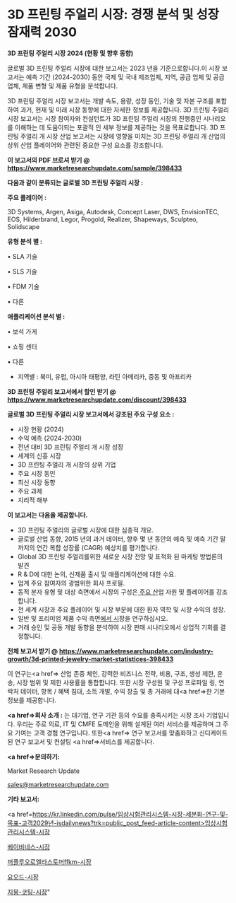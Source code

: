 # 3D 프린팅 주얼리 시장: 경쟁 분석 및 성장 잠재력 2030

<strong>3D 프린팅 주얼리 시장 2024 (현황 및 향후 동향)</strong>

글로벌 3D 프린팅 주얼리 시장에 대한 보고서는 2023 년을 기준으로합니다.이 시장 보고서는 예측 기간 (2024-2030) 동안 국제 및 국내 제조업체, 지역, 공급 업체 및 공급 업체, 제품 변형 및 제품 유형을 분석합니다.

3D 프린팅 주얼리 시장 보고서는 개발 속도, 용량, 성장 동인, 기술 및 자본 구조를 포함하여 과거, 현재 및 미래 시장 동향에 대한 자세한 정보를 제공합니다. 3D 프린팅 주얼리 시장 보고서는 시장 참여자와 컨설턴트가 3D 프린팅 주얼리 시장의 진행중인 시나리오를 이해하는 데 도움이되는 포괄적 인 세부 정보를 제공하는 것을 목표로합니다. 3D 프린팅 주얼리 개 시장 산업 보고서는 시장에 영향을 미치는 3D 프린팅 주얼리 개 산업의 상위 산업 플레이어와 관련된 중요한 구성 요소를 강조합니다.



<strong>이 보고서의 PDF 브로셔 받기 @ <a href=https://www.marketresearchupdate.com/sample/398433>https://www.marketresearchupdate.com/sample/398433</a></strong>



<strong>다음과 같이 분류되는 글로벌 3D 프린팅 주얼리 시장 :</strong>



<strong>주요 플레이어 :</strong>

3D Systems, Argen, Asiga, Autodesk, Concept Laser, DWS, EnvisionTEC, EOS, Hilderbrand, Legor, Progold, Realizer, Shapeways, Sculpteo, Solidscape



<strong>유형 분석 별 :</strong>

• SLA 기술

• SLS 기술

• FDM 기술

• 다른



<strong>애플리케이션 분석 별 :</strong>

• 보석 가게

• 쇼핑 센터

• 다른

<ul>
  <li>지역별 : 북미, 유럽, 아시아 태평양, 라틴 아메리카, 중동 및 아프리카</li>
</ul>


<strong>3D 프린팅 주얼리 보고서에서 할인 받기 @ <a href=https://www.marketresearchupdate.com/discount/398433>https://www.marketresearchupdate.com/discount/398433</a></strong>



<strong>글로벌 3D 프린팅 주얼리 시장 보고서에서 강조된 주요 구성 요소 :</strong>
<ul>
  <li>시장 현황 (2024)</li>
  <li>수익 예측 (2024-2030)</li>
  <li>전년 대비 3D 프린팅 주얼리 개 시장 성장</li>
  <li>세계의 신흥 시장</li>
  <li>3D 프린팅 주얼리 개 시장의 상위 기업</li>
  <li>주요 시장 동인</li>
  <li>최신 시장 동향</li>
  <li>주요 과제</li>
  <li>지리적 해부</li>
</ul>


<strong>이 보고서는 다음을 제공합니다.</strong>
<ul>
  <li>3D 프린팅 주얼리의 글로벌 시장에 대한 심층적 개요.</li>
  <li>글로벌 산업 동향, 2015 년의 과거 데이터, 향후 몇 년 동안의 예측 및 예측 기간 말까지의 연간 복합 성장률 (CAGR) 예상치를 평가합니다.</li>
  <li>Global 3D 프린팅 주얼리를위한 새로운 시장 전망 및 표적화 된 마케팅 방법론의 발견</li>
  <li>R &amp; D에 대한 논의, 신제품 출시 및 애플리케이션에 대한 수요.</li>
  <li>업계 주요 참여자의 광범위한 회사 프로필.</li>
  <li>동적 분자 유형 및 대상 측면에서 시장의 구성은<a href=> 주요 산</a>업 자원 및 플레이어를 강조합니다.</li>
  <li>전 세계 시장과 주요 플레이어 및 시장 부문에 대한 환자 역학 및 시장 수익의 성장.</li>
  <li>일반 및 프리미엄 제품 수익 측면<a href=>에서 시</a>장을 연구하십시오.</li>
  <li>거래 승인 및 공동 개발 동향을 분석하여 시장 판매 시나리오에서 상업적 기회를 결정합니다.</li>
</ul>



<strong>전체 보고서 받기 @ <a href=https://www.marketresearchupdate.com/industry-growth/3d-printed-jewelry-market-statistices-398433>https://www.marketresearchupdate.com/industry-growth/3d-printed-jewelry-market-statistices-398433</a></strong>

이 연구는<a href=> 산업 존중</a> 체인, 강력한 비즈니스 전략, 비용, 구조, 생성 제한, 운송, 시장 범위 및 제한 사용률을 통합합니다. 또한 시장 구성원 및 구성 프로파일 링, 연락처 데이터, 항목 / 혜택 침대, 소득 개발, 수익 창출 및 총 거래에 대<a href=>한 기본 </a>정보를 제공합니다.



<strong><a href=>회사 소</a>개 :</strong>
는 대기업, 연구 기관 등의 수요를 충족시키는 시장 조사 기업입니다. 우리는 주로 의료, IT 및 CMFE 도메인을 위해 설계된 여러 서비스를 제공하며 그 주요 기여는 고객 경험 연구입니다. 또한<a href=> 연구 보</a>고서를 맞춤화하고 신디케이트 된 연구 보고서 및 컨설팅 <a href=>서비스</a>를 제공합니다.



<strong><a href=>문의하기:</a></strong>

Market Research Update

sales@marketresearchupdate.com



<strong>기타 보고서:</strong>

<a href=https://kr.linkedin.com/pulse/임상시험관리시스템-시장-세분화-연구-및-목표-고객2029년-isdailynews?trk=public_post_feed-article-content>임상시험관리시스템-시장</a>

<a href=https://www.linkedin.com/pulse/베이비네스-시장-세분화-연구-및-목표-고객2029년-trend-tracking-tips-360-analysis/>베이비네스-시장</a>

<a href=https://www.linkedin.com/pulse/퍼플루오로엘라스토머ffkm-시장-진입-전략-및-위험-평가2029년-market-matrix-musings-analysis-hp6uf/>퍼플루오로엘라스토머ffkm-시장</a>

<a href=https://www.linkedin.com/pulse/요오드-시장-동향-및-성장-전망-trendsetters-talk-360-analysis-j2ypf/>요오드-시장</a>

<a href=https://www.linkedin.com/pulse/지붕-코팅-시장-규모-및-성장-2023-trendsetters-talk-360-analysis-oeg0f/>지붕-코팅-시장</a>"

